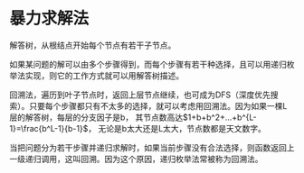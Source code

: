 # 暴力求解法

解答树，从根结点开始每个节点有若干子节点。

如果某问题的解可以由多个步骤得到，而每个步骤有若干种选择，且可以用递归枚举法实现，则它的工作方式就可以用解答树描述。

回溯法，遍历到叶子节点时，返回上层节点继续，也可成为DFS（深度优先搜索）。只要每个步骤都只有不太多的选择，就可以考虑用回溯法。因为如果一棵L层的解答树，每层的分支因子是b， 其节点数高达$1+b+b^2+...+b^{L-1}=\frac{b^L-1}{b-1}$， 无论是b太大还是L太大，节点数都是天文数字。

当把问题分为若干步骤并递归求解时，如果当前步骤没有合法选择，则函数返回上一级递归调用，这叫回溯。因为这个原因，递归枚举法常被称为回溯法。
